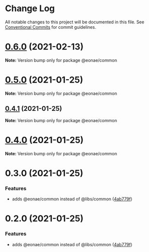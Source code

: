 # Change Log

All notable changes to this project will be documented in this file.
See [Conventional Commits](https://conventionalcommits.org) for commit guidelines.

# [0.6.0](https://github.com/eonae/nodejs-toolbox/compare/v0.5.0...v0.6.0) (2021-02-13)

**Note:** Version bump only for package @eonae/common





# [0.5.0](https://github.com/eonae/nodejs-toolbox/compare/v0.4.1...v0.5.0) (2021-01-25)

**Note:** Version bump only for package @eonae/common





## [0.4.1](https://github.com/eonae/nodejs-toolbox/compare/v0.4.0...v0.4.1) (2021-01-25)

**Note:** Version bump only for package @eonae/common





# [0.4.0](https://github.com/eonae/nodejs-toolbox/compare/v0.3.0...v0.4.0) (2021-01-25)

**Note:** Version bump only for package @eonae/common





# 0.3.0 (2021-01-25)


### Features

* adds @eonae/common instead of @libs/common ([4ab779f](https://github.com/eonae/nodejs-toolbox/commit/4ab779fb488042756fd232a5bf7256768b33d7e7))





# 0.2.0 (2021-01-25)


### Features

* adds @eonae/common instead of @libs/common ([4ab779f](https://github.com/eonae/nodejs-toolbox/commit/4ab779fb488042756fd232a5bf7256768b33d7e7))
